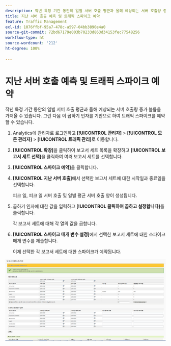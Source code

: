 ```yaml
---
description: 작년 특정 기간 동안의 일별 서버 호출 평균과 올해 예상되는 서버 호출량 증가 볼륨을 가져올 수 있습니다. 그런 다음 이 곱하기 인자를 기반으로 하여 트래픽 스파이크를 예약할 수 있습니다.
title: 지난 서버 호출 예측 및 트래픽 스파이크 예약
feature: Traffic Management
exl-id: 1076ffbf-95a7-478c-a597-04bb3890e4a0
source-git-commit: 72bd67179e003b70233d863d34153fec77548256
workflow-type: ht
source-wordcount: '212'
ht-degree: 100%

---
```


# 지난 서버 호출 예측 및 트래픽 스파이크 예약

작년 특정 기간 동안의 일별 서버 호출 평균과 올해 예상되는 서버 호출량 증가 볼륨을 가져올 수 있습니다. 그런 다음 이 곱하기 인자를 기반으로 하여 트래픽 스파이크를 예약할 수 있습니다.

1. Analytics에 관리자로 로그인하고 **[!UICONTROL 관리자]** > **[!UICONTROL 모든 관리자]** > **[!UICONTROL 트래픽 관리]**&#x200B;로 이동합니다.

1. **[!UICONTROL 확장]**&#x200B;을 클릭하여 보고서 세트 목록을 확장하고 **[!UICONTROL 보고서 세트 선택]**&#x200B;을 클릭하여 여러 보고서 세트를 선택합니다.

1. **[!UICONTROL 스파이크 예약]**&#x200B;을 클릭합니다.
1. **[!UICONTROL 지난 서버 호출]**&#x200B;에서 선택한 보고서 세트에 대한 시작일과 종료일을 선택합니다.

   피크 일, 피크 일 서버 호출 및 일별 평균 서버 호출 양이 생성됩니다.

1. 곱하기 인자에 대한 값을 입력하고 **[!UICONTROL 클릭하여 곱하고 설정합니다]**&#x200B;를 클릭합니다.

   각 보고서 세트에 대해 각 열의 값을 곱합니다.

1. **[!UICONTROL 스파이크 매개 변수 설정]**&#x200B;에서 선택한 보고서 세트에 대한 스파이크 매개 변수를 제출합니다.

   이제 선택한 각 보고서 세트에 대한 스파이크가 예약됩니다.

![](assets/past_server_calls.png)
